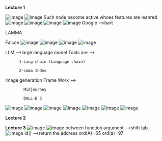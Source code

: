 **Lecture 1**

![image](https://github.com/princit/NED-Academy/assets/29123911/f6b9379b-4024-4851-b999-fc491f94fd63)
![image](https://github.com/princit/NED-Academy/assets/29123911/a54930a9-b6aa-4bda-b8de-066bf4497f48)
Such node become active whoes features are leanred 
![image](https://github.com/princit/NED-Academy/assets/29123911/8fc5c26b-6ed8-4c7b-899a-ca657fff5ce3)
![image](https://github.com/princit/NED-Academy/assets/29123911/d2ab8f19-9a59-47b3-b8ab-a217287b3d7a)
![image](https://github.com/princit/NED-Academy/assets/29123911/f2d024b8-26f8-4750-a574-82e3cf8f1969)
![image](https://github.com/princit/NED-Academy/assets/29123911/c6909ff2-80c5-4fb0-84cb-d2b078b4db98)
Google -->bart

LAMMA 

Falcon
![image](https://github.com/princit/NED-Academy/assets/29123911/af6a1807-f074-4c17-a504-1cf75e337106)
![image](https://github.com/princit/NED-Academy/assets/29123911/172dfdcc-221e-4bbe-b004-463c28b40608)
![image](https://github.com/princit/NED-Academy/assets/29123911/a5a2e5ee-6af4-4c87-b4c9-bcc1a9b02dfa)
![image](https://github.com/princit/NED-Academy/assets/29123911/9621fd0e-46c0-4561-b3f0-b6f835da3105)

LLM -->large language model Tools are -->
          
          1-Lang chain (Language chain)
          
          2-Lmma Index

Image generation Frame Work -->

            Midjourney

            DALL-E 3
![image](https://github.com/princit/NED-Academy/assets/29123911/5ee17c6f-02bd-41fd-84fd-3773773a62e6)
![image](https://github.com/princit/NED-Academy/assets/29123911/455f294f-c7fb-4e34-8584-99f3fcf45d71)
![image](https://github.com/princit/NED-Academy/assets/29123911/36bb621c-3ea0-4856-abe8-0e31020070b0)
![image](https://github.com/princit/NED-Academy/assets/29123911/6c2ff2bf-2e9f-4961-8569-14baf05168f8)
![image](https://github.com/princit/NED-Academy/assets/29123911/46ff1181-c182-4490-9055-7720c8890be0)
![image](https://github.com/princit/NED-Academy/assets/29123911/6b38d9ec-46a9-4ae2-a8fa-cc7af90fa8c3)
![image](https://github.com/princit/NED-Academy/assets/29123911/3e584d8f-353d-420d-bca1-2c5da55dc0c5)

**Lecture 2**

**Lecture 3**
![image](https://github.com/princit/NED-Academy/assets/29123911/51c4e5f5-043c-472a-83a7-6e602e5a45d5)
![image](https://github.com/princit/NED-Academy/assets/29123911/72ed6e5e-ef9e-40d3-8cea-a2f98fd71b5a)
between function argument -->shift tab
![image](https://github.com/princit/NED-Academy/assets/29123911/5fba728a-784f-4475-8276-0203c5a74f32)
id() -->return the address 
ord(A)  -65
ord(a)  -97

















































